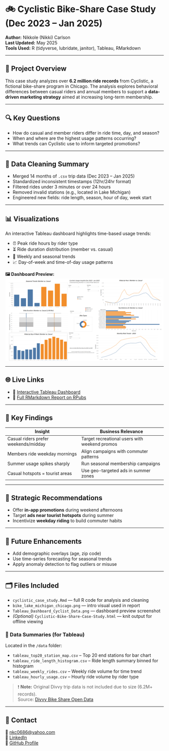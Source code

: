 # 🚲 Cyclistic Bike-Share Case Study (Dec 2023 – Jan 2025)

**Author:** Nikkole (Nikki) Carlson  
**Last Updated:** May 2025  
**Tools Used:** R (tidyverse, lubridate, janitor), Tableau, RMarkdown

---

## 📌 Project Overview

This case study analyzes over **6.2 million ride records** from Cyclistic, a fictional bike-share program in Chicago. The analysis explores behavioral differences between casual riders and annual members to support a **data-driven marketing strategy** aimed at increasing long-term membership.

---

## 🔍 Key Questions

- How do casual and member riders differ in ride time, day, and season?
- When and where are the highest usage patterns occurring?
- What trends can Cyclistic use to inform targeted promotions?

---

## 🧹 Data Cleaning Summary

- Merged 14 months of `.csv` trip data (Dec 2023 – Jan 2025)
- Standardized inconsistent timestamps (12hr/24hr format)
- Filtered rides under 3 minutes or over 24 hours
- Removed invalid stations (e.g., located in Lake Michigan)
- Engineered new fields: ride length, season, hour of day, week start

---

## 📊 Visualizations

An interactive Tableau dashboard highlights time-based usage trends:

- ⏰ Peak ride hours by rider type  
- ⏳ Ride duration distribution (member vs. casual)  
- 📅 Weekly and seasonal trends  
- 📈 Day-of-week and time-of-day usage patterns  

**🖼️ Dashboard Preview:**  
![Dashboard Preview](Tableau_Dashboarrd_Cyclist_Dashboard_Pic.png)


---

## 🌐 Live Links

- 🔗 [Interactive Tableau Dashboard](https://public.tableau.com/app/profile/nikki.carlson2355/viz/CyclisticUsageInsights/CyclisticUserBehaviorAnalysis2024)  
- 📄 [Full RMarkdown Report on RPubs](https://rpubs.com/Nikki0686/1312027)

---

## 🧠 Key Findings

| Insight                            | Business Relevance                         |
|------------------------------------|---------------------------------------------|
| Casual riders prefer weekends/midday | Target recreational users with weekend promos |
| Members ride weekday mornings       | Align campaigns with commuter patterns       |
| Summer usage spikes sharply         | Run seasonal membership campaigns            |
| Casual hotspots = tourist areas     | Use geo-targeted ads in summer zones         |

---

## 🧭 Strategic Recommendations

- Offer **in-app promotions** during weekend afternoons
- Target **ads near tourist hotspots** during summer
- Incentivize **weekday riding** to build commuter habits

---

## 🔮 Future Enhancements

- Add demographic overlays (age, zip code)
- Use time-series forecasting for seasonal trends
- Apply anomaly detection to flag outliers or misuse

---

## 🗂️ Files Included

- `cyclistic_case_study.Rmd` — full R code for analysis and cleaning  
- `bike_lake_michigan_chicago.png` — intro visual used in report  
- `Tableau_Dashboard_Cyclist_Data.png` — dashboard preview screenshot  
- *(Optional)* `Cyclistic-Bike-Share-Case-Study.html` — knit output for offline viewing  

### 📁 Data Summaries (for Tableau)

Located in the `/data` folder:

- `tableau_top20_station_map.csv` – Top 20 end stations for bar chart  
- `tableau_ride_length_histogram.csv` – Ride length summary binned for histogram  
- `tableau_weekly_rides.csv` – Weekly ride volume for time trend  
- `tableau_hourly_usage.csv` – Hourly ride volume by rider type  

> ❗ **Note:** Original Divvy trip data is not included due to size (6.2M+ records).  
> Source: [Divvy Bike Share Open Data](https://divvy-tripdata.s3.amazonaws.com/index.html)

---

## 👋 Contact

📧 nkc0686@yahoo.com  
🔗 [LinkedIn](https://linkedin.com/in/nikkole-carlson-20a58046)  
🔗 [GitHub Profile](https://github.com/nkc0686)


